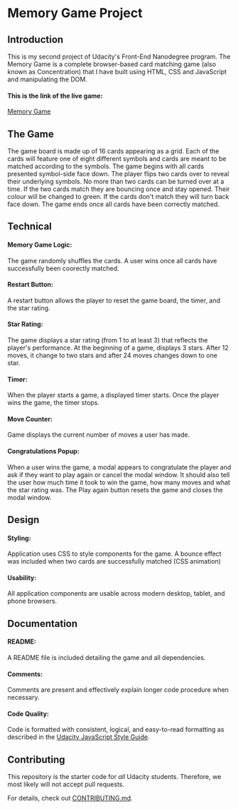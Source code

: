 # Memory Game Project

## Introduction

This is my second project of Udacity's Front-End Nanodegree program. The Memory Game is a complete browser-based card matching game (also known as Concentration) that I have built using HTML, CSS and JavaScript and manipulating the DOM.
#### This is the link of the live game:
[Memory Game](https://ovlachi.github.io/FEND-Project-02/)


## The Game


The game board is made up of 16 cards appearing as a grid. Each of the cards will feature one of eight different symbols and cards are meant to be matched according to the symbols. The game begins with all cards presented symbol-side face down.
The player flips two cards over to reveal their underlying symbols. No more than two cards can be turned over at a time.
If the two cards match they are bouncing once and stay opened. Their colour will be changed to green.
If the cards don't match they will turn back face down. 
The game ends once all cards have been correctly matched.


## Technical

#### Memory Game Logic:
The game randomly shuffles the cards. A user wins once all cards have successfully been coorectly matched.

#### Restart Button: 
A restart button allows the player to reset the game board, the timer, and the star rating.

#### Star Rating: 
The game displays a star rating (from 1 to at least 3) that reflects the player's performance. At the beginning of a game, displays  3 stars. After 12 moves, it change to two stars and after 24 moves changes down to one star.

#### Timer: 
When the player starts a game, a displayed timer starts. Once the player wins the game, the timer stops.

#### Move Counter: 
Game displays the current number of moves a user has made.

#### Congratulations Popup: 
When a user wins the game, a modal appears to congratulate the player and ask if they want to play again or cancel the modal window. It should also tell the user how much time it took to win the game, how many moves and what the star rating was. The Play again button resets the game and closes the modal window.

## Design

#### Styling: 
Application uses CSS to style components for the game. A bounce effect was included when two cards are successfully matched (CSS animation)

#### Usability: 
All application components are usable across modern desktop, tablet, and phone browsers.

## Documentation


#### README:
A README file is included detailing the game and all dependencies.

#### Comments:
Comments are present and effectively explain longer code procedure when necessary.

#### Code Quality:
Code is formatted with consistent, logical, and easy-to-read formatting as described in the [Udacity JavaScript Style Guide](http://udacity.github.io/frontend-nanodegree-styleguide/javascript.html).

## Contributing

This repository is the starter code for _all_ Udacity students. Therefore, we most likely will not accept pull requests.

For details, check out [CONTRIBUTING.md](CONTRIBUTING.md).
